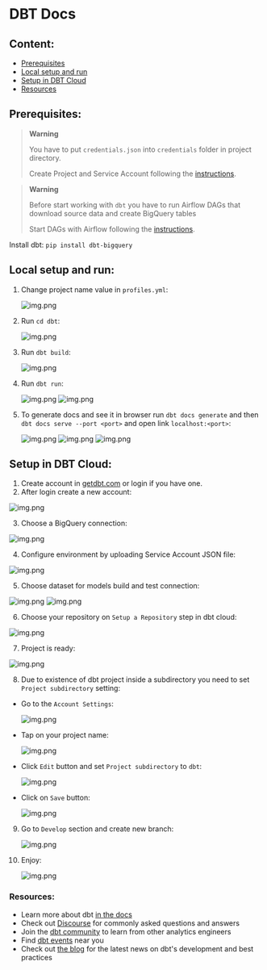 # DBT Docs

## Content:

- [Prerequisites](#prerequisites)
- [Local setup and run](#local-setup-and-run)
- [Setup in DBT Cloud](#setup-in-dbt-cloud)
- [Resources](#resources)

## Prerequisites:

> **Warning**
>
> You have to put `credentials.json` into `credentials` folder in project directory.
>
> Create Project and Service Account following the [instructions](/docs/PREREQUISITES.md#google-cloud-project).

> **Warning**
>
> Before start working with `dbt` you have to run Airflow DAGs that download source data and create BigQuery tables
>
> Start DAGs with Airflow following the [instructions](/airflow/README.md#local-setup-and-run).

Install dbt: `pip install dbt-bigquery`

## Local setup and run:

1. Change project name value in `profiles.yml`:

   ![img.png](../docs/poc/dbt/dbt_change_profiles_yml.png)

2. Run `cd dbt`:

   ![img.png](../docs/poc/dbt/cd_dbt.png)

3. Run `dbt build`:

   ![img.png](../docs/poc/dbt/dbt_build.png)

4. Run `dbt run`:

   ![img.png](../docs/poc/dbt/dbt_run.png)
   ![img.png](../docs/poc/gcp/bigquery_dbt_models.png)

5. To generate docs and see it in browser run `dbt docs generate`
   and then `dbt docs serve --port <port>` and open link `localhost:<port>`:

   ![img.png](../docs/poc/dbt/dbt_docs_generate.png)
   ![img.png](../docs/poc/dbt/dbt_docs_serve.png)
   ![img.png](../docs/poc/dbt/dbt_docs_browser.png)

## Setup in DBT Cloud:

1. Create account in [getdbt.com](https://www.getdbt.com/) or login if you have one.
2. After login create a new account:

![img.png](../docs/poc/dbt/cloud_create_account.png)

3. Choose a BigQuery connection:

![img.png](../docs/poc/dbt/cloud_choose_connection.png)

4. Configure environment by uploading Service Account JSON file:

![img.png](../docs/poc/dbt/cloud_json_file.png)

5. Choose dataset for models build and test connection:

![img.png](../docs/poc/dbt/cloud_choose_dataset.png)
![img.png](../docs/poc/dbt/cloud_test_connection.png)

6. Choose your repository on `Setup a Repository` step in dbt cloud:

![img.png](../docs/poc/dbt/cloud_setup_repository.png)

7. Project is ready:

![img.png](../docs/poc/dbt/cloud_enjoy.png)

8. Due to existence of dbt project inside a subdirectory you need to set `Project subdirectory` setting:

- Go to the `Account Settings`:

  ![img.png](../docs/poc/dbt/cloud_init_account_settings.png)

- Tap on your project name:

  ![img.png](../docs/poc/dbt/cloud_init_choose_project.png)

- Click `Edit` button and set `Project subdirectory` to `dbt`:

  ![img.png](../docs/poc/dbt/cloud_init_choose_subdirectory.png)

- Click on `Save` button:

  ![img.png](../docs/poc/dbt/cloud_init_subdirectory_saved.png)

9. Go to `Develop` section and create new branch:

   ![img.png](../docs/poc/dbt/cloud_create_branch.png)

10. Enjoy:

    ![img.png](../docs/poc/dbt/cloud_dbt_build.png)

### Resources:

- Learn more about dbt [in the docs](https://docs.getdbt.com/docs/introduction)
- Check out [Discourse](https://discourse.getdbt.com/) for commonly asked questions and answers
- Join the [dbt community](http://community.getbdt.com/) to learn from other analytics engineers
- Find [dbt events](https://events.getdbt.com) near you
- Check out [the blog](https://blog.getdbt.com/) for the latest news on dbt's development and best practices
